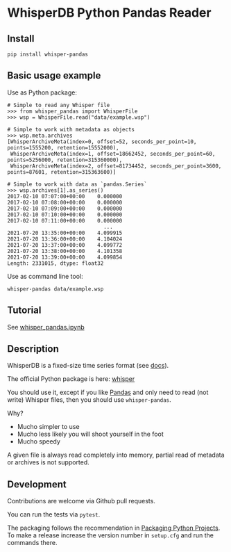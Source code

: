 # WhisperDB Python Pandas Reader

## Install

```
pip install whisper-pandas
```

## Basic usage example

Use as Python package:
```
# Simple to read any Whisper file
>>> from whisper_pandas import WhisperFile
>>> wsp = WhisperFile.read("data/example.wsp")

# Simple to work with metadata as objects
>>> wsp.meta.archives
[WhisperArchiveMeta(index=0, offset=52, seconds_per_point=10, points=1555200, retention=15552000),
 WhisperArchiveMeta(index=1, offset=18662452, seconds_per_point=60, points=5256000, retention=315360000),
 WhisperArchiveMeta(index=2, offset=81734452, seconds_per_point=3600, points=87601, retention=315363600)]

# Simple to work with data as `pandas.Series`
>>> wsp.archives[1].as_series()
2017-02-10 07:07:00+00:00    0.000000
2017-02-10 07:08:00+00:00    0.000000
2017-02-10 07:09:00+00:00    0.000000
2017-02-10 07:10:00+00:00    0.000000
2017-02-10 07:11:00+00:00    0.000000
                               ...   
2021-07-20 13:35:00+00:00    4.099915
2021-07-20 13:36:00+00:00    4.104024
2021-07-20 13:37:00+00:00    4.099772
2021-07-20 13:38:00+00:00    4.101358
2021-07-20 13:39:00+00:00    4.099854
Length: 2331015, dtype: float32
```

Use as command line tool:
```
whisper-pandas data/example.wsp
```

## Tutorial

See [whisper_pandas.ipynb](whisper_pandas.ipynb)


## Description

WhisperDB is a fixed-size time series format (see [docs](https://graphite.readthedocs.io/en/stable/whisper.html)).

The official Python package is here: [whisper](https://github.com/graphite-project/whisper)

You should use it, except if you like [Pandas](https://pandas.pydata.org/) and only need
to read (not write) Whisper files, then you should use `whisper-pandas`.

Why?

* Mucho simpler to use
* Mucho less likely you will shoot yourself in the foot
* Mucho speedy

A given file is always read completely into memory, partial read of metadata or archives is not supported.

## Development

Contributions are welcome via Github pull requests.

You can run the tests via `pytest`.

The packaging follows the recommendation in
[Packaging Python Projects](https://packaging.python.org/tutorials/packaging-projects/).
To make a release increase the version number in `setup.cfg` and run the commands there.
